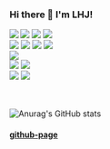 
<h3>Hi there 👋 I'm LHJ!</h3>

<!-- <h4 align="center"><b>🛠 Tech Stack 🛠</b></h4> -->


<a href="https://github.com/anuraghazra/github-readme-stats">
  <img align="left" src="https://github-readme-stats.vercel.app/api/top-langs/?username=hjlee0820&layout=compact&theme=dark&langs_count=10" />
</a>

<img src="https://img.shields.io/badge/HTML5-E34F26?style=flat&logo=HTML5&logoColor=white"/></a>
<img src="https://img.shields.io/badge/CSS3-1572B6?style=flat&logo=CSS3&logoColor=white"/></a>
<img src="https://img.shields.io/badge/JavaScript-F7DF1E?style=flat&logo=JavaScript&logoColor=black"/></a>
</br>
<img src="https://img.shields.io/badge/JAVA-007396?style=flat&logo=java&logoColor=white"/></a>
<img src="https://img.shields.io/badge/Spring-6DB33F?style=flat&logo=Spring&logoColor=white"/></a>
<img src="https://img.shields.io/badge/Spring Boot-6DB33F?style=flat&logo=Spring Boot&logoColor=white"/></a>
<img src="https://img.shields.io/badge/Thymeleaf-005F0F?style=flat&logo=Thymeleaf&logoColor=white"/></a>
</br>
<img src="https://img.shields.io/badge/oracle-F80000?style=flat&logo=oracle&logoColor=white"/></a>
</br>
<img src="https://img.shields.io/badge/Eclipse IDE-2C2255?style=flat&logo=Eclipse IDE&logoColor=white"/></a>
<img src="https://img.shields.io/badge/Visual Studio Code-007ACC?style=flat&logo=Visual Studio Code&logoColor=white"/></a>
</br>
<img src="https://img.shields.io/badge/Git-F05032?style=flat&logo=Git&logoColor=white"/></a>
<img src="https://img.shields.io/badge/GitHub-181717?style=flat&logo=GitHub&logoColor=white"/></a>
</br>
</br>
</br>

<p align="center">
<!-- 튜토리얼 수준 -->
<!-- <img src="https://img.shields.io/badge/C Sharp-239120?style=flat&logo=C Sharp&logoColor=white"/></a> &nbsp -->
<!-- <img src="https://img.shields.io/badge/.NET-512BD4?style=flat&logo=.NET&logoColor=white"/></a> &nbsp -->
  
<!-- <img src="https://img.shields.io/badge/MySQL-4479A1?style=flat&logo=MySQL&logoColor=white"/></a> &nbsp -->
<!-- <img src="https://img.shields.io/badge/Microsoft SQL Server-CC2927?style=flat&logo=Microsoft SQL Server&logoColor=white"/></a> &nbsp -->

<!-- <img src="https://img.shields.io/badge/c-A8B9CC?style=flat&logo=c&logoColor=white"/></a> &nbsp -->

  
<!-- 버킷리스트 -->
<!-- <img src="https://img.shields.io/badge/React-61DAFB?style=flat&logo=React&logoColor=white"/></a> &nbsp -->
<!-- <img src="https://img.shields.io/badge/Vue.js-4FC08D?style=flat&logo=Vue.js&logoColor=white"/></a> &nbsp -->
<!-- <img src="https://img.shields.io/badge/Webpack-8DD6F9?style=flat&logo=Webpack&logoColor=white"/></a> &nbsp -->

<!-- <img src="https://img.shields.io/badge/Node.js-339933?style=flat&logo=Node.js&logoColor=white"/></a> &nbsp -->
<!-- <img src="https://img.shields.io/badge/MongoDB-47A248?style=flat&logo=MongoDB&logoColor=white"/></a> &nbsp -->
<!-- <img src="https://img.shields.io/badge/Amazon AWS-232F3E?style=flat&logo=Amazon%20AWS&logoColor=white"/></a> &nbsp -->
<!-- <img src="https://img.shields.io/badge/Docker-2496ED?style=flat&logo=Docker&logoColor=white"/></a> &nbsp -->

<!-- <img src="https://img.shields.io/badge/Android-3DDC84?style=flat&logo=Android&logoColor=white"/></a> &nbsp -->
<!-- <img src="https://img.shields.io/badge/WebAssembly-654FF0?style=flat&logo=WebAssembly&logoColor=white"/></a> &nbsp -->
<!-- <img src="https://img.shields.io/badge/c++-00599C?style=flat&logo=c%2B%2B&logoColor=white"/></a> &nbsp -->

<!-- <img src="https://img.shields.io/badge/Arduino-00979D?style=flat&logo=Arduino&logoColor=white"/></a> &nbsp -->
<!-- <img src="https://img.shields.io/badge/Raspberry Pi-A22846?style=flat&logo=Raspberry Pi&logoColor=white"/></a> &nbsp -->
</p>

![Anurag's GitHub stats](https://github-readme-stats.vercel.app/api?username=hjlee0820&count_private=true&theme=dark)



#### [github-page](https://hjlee0820.github.io "github-page")
<!-- 
| ㅁㅁ | ㄴㄴ |
|-----|-----|
|      |     |
 -->
 
<!-- 
| <a href="https://github.com/anuraghazra/github-readme-stats"><img align="left" src="https://github-readme-stats.vercel.app/api/top-langs/?username=hjlee0820&layout=compact&theme=dark&langs_count=10" /></a> | ![Anurag's GitHub stats](https://github-readme-stats.vercel.app/api?username=hjlee0820&count_private=true&theme=dark) |
|-----|-----|
|      |     |
 -->

<!-- 
| <a href="https://github.com/anuraghazra/github-readme-stats"><img src="https://github-readme-stats.vercel.app/api/top-langs/?username=hjlee0820&layout=compact&theme=dark&langs_count=10" /></a> | ![Anurag's GitHub stats](https://github-readme-stats.vercel.app/api?username=hjlee0820&count_private=true&theme=dark) |
|-----|-----|
 -->




<!--
**hjlee0820/hjlee0820** is a ✨ _special_ ✨ repository because its `README.md` (this file) appears on your GitHub profile.

Here are some ideas to get you started:

- 🔭 I’m currently working on ...
- 🌱 I’m currently learning ...
- 👯 I’m looking to collaborate on ...
- 🤔 I’m looking for help with ...
- 💬 Ask me about ...
- 📫 How to reach me: ...
- 😄 Pronouns: ...
- ⚡ Fun fact: ...
-->

